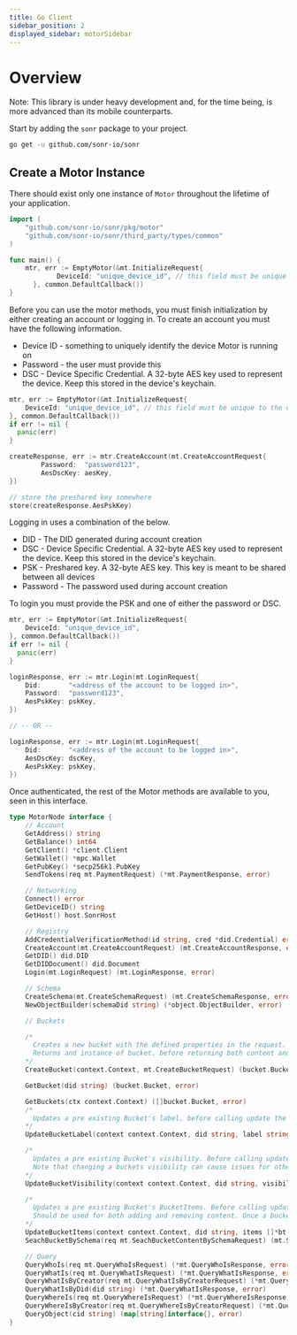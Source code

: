 ```yaml
---
title: Go Client
sidebar_position: 2
displayed_sidebar: motorSidebar
---
```


# Overview

Note: This library is under heavy development and, for the time being, is more advanced than its mobile counterparts.

Start by adding the `sonr` package to your project.

```bash
go get -u github.com/sonr-io/sonr
```

## Create a Motor Instance

There should exist only one instance of `Motor` throughout the lifetime of your application.

```go
import (
    "github.com/sonr-io/sonr/pkg/motor"
    "github.com/sonr-io/sonr/third_party/types/common"
)

func main() {
    mtr, err := EmptyMotor(&mt.InitializeRequest{
		    DeviceId: "unique_device_id", // this field must be unique to the device
	  }, common.DefaultCallback())
}
```

Before you can use the motor methods, you must finish initialization by either creating an account or logging in. To create an account you must have the following information.

* Device ID - something to uniquely identify the device Motor is running on
* Password - the user must provide this
* DSC - Device Specific Credential. A 32-byte AES key used to represent the device. Keep this stored in the device's keychain.

```go
mtr, err := EmptyMotor(&mt.InitializeRequest{
    DeviceId: "unique_device_id", // this field must be unique to the device
}, common.DefaultCallback())
if err != nil {
  panic(err)
}

createResponse, err := mtr.CreateAccount(mt.CreateAccountRequest{
		Password:  "password123",
		AesDscKey: aesKey,
})

// store the preshared key somewhere
store(createResponse.AesPskKey)
```

Logging in uses a combination of the below.
* DID - The DID generated during account creation
* DSC - Device Specific Credential. A 32-byte AES key used to represent the device. Keep this stored in the device's keychain.
* PSK - Preshared key. A 32-byte AES key. This key is meant to be shared between all devices
* Password - The password used during account creation

To login you must provide the PSK and one of either the password or DSC.

```go
mtr, err := EmptyMotor(&mt.InitializeRequest{
    DeviceId: "unique_device_id",
}, common.DefaultCallback())
if err != nil {
  panic(err)
}

loginResponse, err := mtr.Login(mt.LoginRequest{
    Did:       "<address of the account to be logged in>",
    Password:  "password123",
    AesPskKey: pskKey,
})

// -- OR --

loginResponse, err := mtr.Login(mt.LoginRequest{
    Did:       "<address of the account to be logged in>",
    AesDscKey: dscKey,
    AesPskKey: pskKey,
})
```

Once authenticated, the rest of the Motor methods are available to you, seen in this interface.

```go
type MotorNode interface {
    // Account
    GetAddress() string
    GetBalance() int64
    GetClient() *client.Client
    GetWallet() *mpc.Wallet
    GetPubKey() *secp256k1.PubKey
    SendTokens(req mt.PaymentRequest) (*mt.PaymentResponse, error)

    // Networking
    Connect() error
    GetDeviceID() string
    GetHost() host.SonrHost

    // Registry
    AddCredentialVerificationMethod(id string, cred *did.Credential) error
    CreateAccount(mt.CreateAccountRequest) (mt.CreateAccountResponse, error)
    GetDID() did.DID
    GetDIDDocument() did.Document
    Login(mt.LoginRequest) (mt.LoginResponse, error)

    // Schema
    CreateSchema(mt.CreateSchemaRequest) (mt.CreateSchemaResponse, error)
    NewObjectBuilder(schemaDid string) (*object.ObjectBuilder, error)

    // Buckets

    /*
      Creates a new bucket with the defined properties in the request.
      Returns and instance of bucket. before returning both content and buckets are resolved.
    */
    CreateBucket(context.Context, mt.CreateBucketRequest) (bucket.Bucket, error)

    GetBucket(did string) (bucket.Bucket, error)

    GetBuckets(ctx context.Context) ([]bucket.Bucket, error)
    /*
      Updates a pre existing Bucket's label. before calling update the bucket must already be resolved using GetBucket
    */
    UpdateBucketLabel(context context.Context, did string, label string) (bucket.Bucket, error)

    /*
      Updates a pre existing Bucket's visibility. Before calling update the bucket must already be resolved using GetBucket.
      Note that changing a buckets visibility can cause issues for other applications using a previously public bucket.
    */
    UpdateBucketVisibility(context context.Context, did string, visibility bt.BucketVisibility) (bucket.Bucket, error)

    /*
      Updates a pre existing Bucket's BucketItems. Before calling update the bucket must already be resolved using GetBucket.
      Should be used for both adding and removing content. Once a buckets content is updated, content is updated to reflect the updated items.
    */
    UpdateBucketItems(context context.Context, did string, items []*bt.BucketItem) (bucket.Bucket, error)
    SeachBucketBySchema(req mt.SeachBucketContentBySchemaRequest) (mt.SearchBucketContentBySchemaResponse, error)

    // Query
    QueryWhoIs(req mt.QueryWhoIsRequest) (*mt.QueryWhoIsResponse, error)
    QueryWhatIs(req mt.QueryWhatIsRequest) (*mt.QueryWhatIsResponse, error)
    QueryWhatIsByCreator(req mt.QueryWhatIsByCreatorRequest) (*mt.QueryWhatIsByCreatorResponse, error)
    QueryWhatIsByDid(did string) (*mt.QueryWhatIsResponse, error)
    QueryWhereIs(req mt.QueryWhereIsRequest) (*mt.QueryWhereIsResponse, error)
    QueryWhereIsByCreator(req mt.QueryWhereIsByCreatorRequest) (*mt.QueryWhereIsByCreatorResponse, error)
    QueryObject(cid string) (map[string]interface{}, error)
}
```
